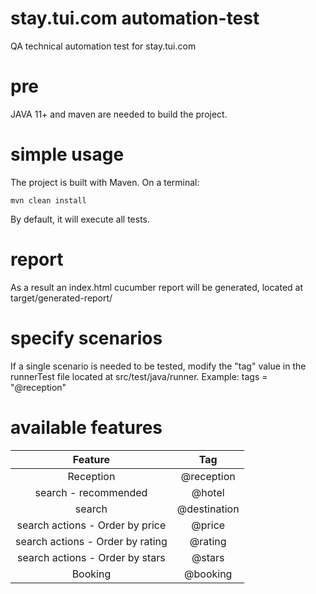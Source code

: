 # stay.tui.com automation-test
QA technical automation test for stay.tui.com
# pre
JAVA 11+ and maven are needed to build the project. 
# simple usage
The project is built with Maven. On a terminal:
```
mvn clean install
```
By default, it will execute all tests.

# report
As a result an index.html cucumber report will be generated, located at target/generated-report/

# specify scenarios
If a single scenario is needed to be tested, modify the "tag" value in the runnerTest file located at src/test/java/runner.
Example:
tags = "@reception"

# available features

| Feature | Tag |
| :---: | :---: |
| Reception | @reception |
| search - recommended | @hotel |
| search | @destination |
| search actions - Order by price | @price |
| search actions - Order by rating | @rating |
| search actions - Order by stars | @stars |
| Booking | @booking |
